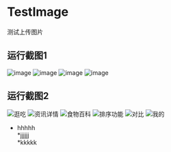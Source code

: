 # TestImage
测试上传图片

## 运行截图1
![image](https://github.com/liuhongjun719/TestImage/blob/master/Images/1.png)
![image](https://github.com/liuhongjun719/TestImage/blob/master/Images/2.png)
![image](https://github.com/liuhongjun719/TestImage/blob/master/Images/3.png)
![image](https://github.com/liuhongjun719/TestImage/blob/master/Images/4.png)






## 运行截图2
![逛吃](https://github.com/ljunb/react-native-iShiWuPai/blob/master/screenshot/strolling.png)
![资讯详情](https://github.com/ljunb/react-native-iShiWuPai/blob/master/screenshot/feedDetail.png)
![食物百科](https://github.com/ljunb/react-native-iShiWuPai/blob/master/screenshot/foods.png)
![排序功能](https://github.com/ljunb/react-native-iShiWuPai/blob/master/screenshot/sortList.png)
![对比](https://github.com/ljunb/react-native-iShiWuPai/blob/master/screenshot/compare.png)
![我的](https://github.com/ljunb/react-native-iShiWuPai/blob/master/screenshot/user.png)


* hhhhh<br>
  *jjjjjj<br>
     *kkkkk<br>
